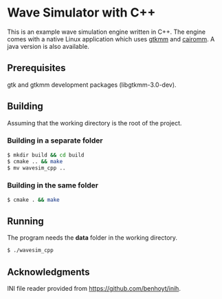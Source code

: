 # Wave Simulator with C++
This is an example wave simulation engine written in C++. The engine comes with
a native Linux application which uses [gtkmm] and [cairomm]. A java version is
also available.

[gtkmm]: https://www.gtkmm.org/
[cairomm]: https://www.cairographics.org/cairomm/
[java version]: https://github.com/mss1451/wavesim_java
## Prerequisites
gtk and gtkmm development packages (libgtkmm-3.0-dev).
## Building
Assuming that the working directory is the root of the project.
### Building in a separate folder
```sh
$ mkdir build && cd build
$ cmake .. && make
$ mv wavesim_cpp ..
```
### Building in the same folder
```sh
$ cmake . && make
```
## Running
The program needs the **data** folder in the working directory.

```sh
$ ./wavesim_cpp
```
## Acknowledgments
INI file reader provided from <https://github.com/benhoyt/inih>.
